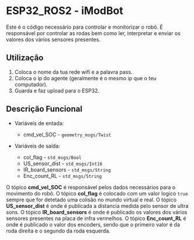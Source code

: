 # ESP32_ROS2 - iModBot

Este é o código necessário para controlar e monitorizar o robô.
É responsável por controlar as rodas bem como ler, interpretar e enviar os valores dos vários sensores presentes.

## Utilização

1. Coloca o nome da tua rede wifi e a palavra pass.
2. Coloca o ip do agente (geralmente é o mesmo ip que o teu computador).
3. Guarda e faz upload para o ESP32.

## Descrição Funcional

- Variáveis de entada:

	- cmd_vel_SOC - `geometry_msgs/Twist`

- Variáveis de saída:

	- col_flag - `std_msgs/Bool`
	- US_sensor_dist - `std_msgs/Int16`
	- IR_board_sensors - `std_msgs/String`
	- Enc_count_RL  - `std_msgs/String`


O tópico **cmd_vel_SOC** é responsável pelos dados necessários para o movimento do robô.
O tópico  **col_flag** é colocado com um valor logico `true` sempre que for detetado uma colisão no mundo virtual e real.
O tópico  **US_sensor_dist** é onde é publicada a distancia medida pelo sensor de ultra sons.
O tópico  **IR_board_sensors** é onde é publicado os valores dos vários sensores presentes na placa de infra vermelhos.
O tópico  **Enc_count_RL** é onde é publicado o valor dos encoders, sendo que o primeiro valor é da roda direita e o segundo da roda esquerda.
